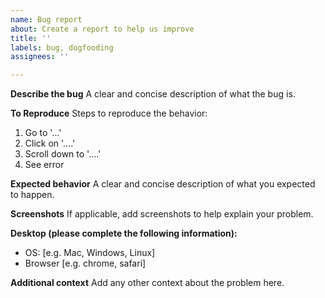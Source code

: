 ```yaml
---
name: Bug report
about: Create a report to help us improve
title: ''
labels: bug, dogfooding
assignees: ''

---
```


**Describe the bug**
A clear and concise description of what the bug is.

**To Reproduce**
Steps to reproduce the behavior:
1. Go to '...'
2. Click on '....'
3. Scroll down to '....'
4. See error

**Expected behavior**
A clear and concise description of what you expected to happen.

**Screenshots**
If applicable, add screenshots to help explain your problem.

**Desktop (please complete the following information):**
 - OS: [e.g. Mac, Windows, Linux]
 - Browser [e.g. chrome, safari]

**Additional context**
Add any other context about the problem here.
